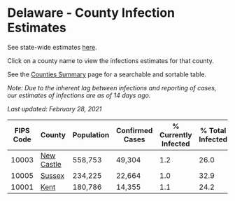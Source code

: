 # Delaware - County Infection Estimates

See state-wide estimates [here](/infections/us-de).

Click on a county name to view the infections estimates for that county.

See the [Counties Summary](/infections/summary-counties) page for a searchable and sortable table.

*Note: Due to the inherent lag between infections and reporting of cases, our estimates of infections are as of 14 days ago.*

*Last updated: February 28, 2021*

|   FIPS Code |                   County |   Population |   Confirmed Cases |   % Currently Infected |   % Total Infected |
|-------------|--------------------------|--------------|-------------------|------------------------|--------------------|
|       10003 | [New Castle](new-castle) |      558,753 |            49,304 |                    1.2 |               26.0 |
|       10005 |         [Sussex](sussex) |      234,225 |            22,664 |                    1.0 |               32.9 |
|       10001 |             [Kent](kent) |      180,786 |            14,355 |                    1.1 |               24.2 |